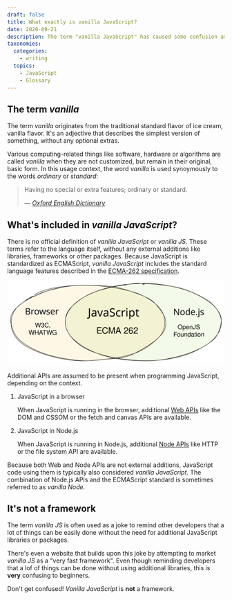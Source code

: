 ```yaml
---
draft: false
title: What exactly is vanilla JavaScript?
date: 2020-09-21
description: The term "vanilla JavaScript" has caused some confusion amongst beginners. This post explains the origins of the term "vanilla" and how it relates to computer software and the JavaScript language.
taxonomies:
  categories:
    - writing
  topics:
    - JavaScript
    - Glossary
---
```


## The term _vanilla_

The term _vanilla_ originates from the traditional standard flavor of ice cream, vanilla flavor. It's an adjective that describes the simplest version of something, without any optional extras.

Various computing-related things like software, hardware or algorithms are called _vanilla_ when they are not customized, but remain in their original, basic form. In this usage context, the word _vanilla_ is used synoymously to the words _ordinary_ or _standard_:

> Having no special or extra features; ordinary or standard.
>
> &mdash; <cite>[Oxford English Dictionary](https://www.lexico.com/definition/vanilla)</cite>

## What's included in _vanilla JavaScript_?

There is no official definition of _vanilla JavaScript_ or _vanilla JS_. These terms refer to the language itself, without any external additions like libraries, frameworks or other packages. Because JavaScript is standardized as ECMAScript, _vanilla JavaScript_ includes the standard language features described in the [ECMA-262 specification](https://tc39.es/ecma262/).

<p>
  <img
    src="./ecmascript-and-apis.svg"
    alt="Venn diagram of Vanilla JavaScript"
    style="margin:0 auto;"
  ></img>
</p>

Additional APIs are assumed to be present when programming JavaScript, depending on the context.

1. JavaScript in a browser

   When JavaScript is running in the browser, additional [Web APIs](https://developer.mozilla.org/en-US/docs/Web/API) like the DOM and CSSOM or the fetch and canvas APIs are available.

2. JavaScript in Node.js

   When JavaScript is running in Node.js, additional [Node APIs](https://nodejs.org/docs/latest/api/) like HTTP or the file system API are available.

Because both Web and Node APIs are not external additions, JavaScript code using them is typically also considered _vanilla JavaScript_. The combination of Node.js APIs and the ECMAScript standard is sometimes referred to as _vanilla Node_.

## It's not a framework

The term _vanilla JS_ is often used as a joke to remind other developers that a lot of things can be easily done without the need for additional JavaScript libraries or packages.

There's even a website that builds upon this joke by attempting to market _vanilla JS_ as a "very fast framework". Even though reminding developers that a lof of things can be done without using additional libraries, this is **very** confusing to beginners.

Don't get confused! _Vanilla JavaScript_ is **not** a framework.
